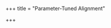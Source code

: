 +++
title = "Parameter-Tuned Alignment"

+++

<div id="type" style="display:none;">PTA</div>
<ul>
  <div id="mllm-paperlist">  </div>
</ul>
